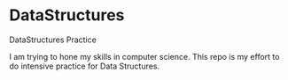 # DataStructures
DataStructures Practice 

I am trying to hone my skills in computer science. This repo is my effort to do intensive practice for Data Structures.  
